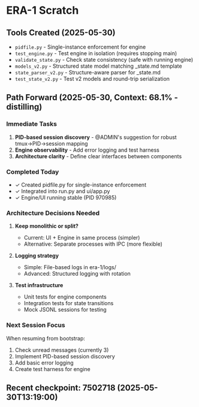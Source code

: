 # ERA-1 Scratch

## Tools Created (2025-05-30)
- `pidfile.py` - Single-instance enforcement for engine
- `test_engine.py` - Test engine in isolation (requires stopping main)
- `validate_state.py` - Check state consistency (safe with running engine)
- `models_v2.py` - Structured state model matching _state.md template
- `state_parser_v2.py` - Structure-aware parser for _state.md
- `test_state_v2.py` - Test v2 models and round-trip serialization

## Path Forward (2025-05-30, Context: 68.1% - distilling)

### Immediate Tasks
1. **PID-based session discovery** - @ADMIN's suggestion for robust tmux→PID→session mapping
2. **Engine observability** - Add error logging and test harness
3. **Architecture clarity** - Define clear interfaces between components

### Completed Today
- ✓ Created pidfile.py for single-instance enforcement
- ✓ Integrated into run.py and ui/app.py
- ✓ Engine/UI running stable (PID 970985)

### Architecture Decisions Needed
1. **Keep monolithic or split?**
   - Current: UI + Engine in same process (simpler)
   - Alternative: Separate processes with IPC (more flexible)

2. **Logging strategy**
   - Simple: File-based logs in era-1/logs/
   - Advanced: Structured logging with rotation

3. **Test infrastructure**
   - Unit tests for engine components
   - Integration tests for state transitions
   - Mock JSONL sessions for testing

### Next Session Focus
When resuming from bootstrap:
1. Check unread messages (currently 3)
2. Implement PID-based session discovery
3. Add basic error logging
4. Create test harness for engine

## Recent checkpoint: 7502718 (2025-05-30T13:19:00)